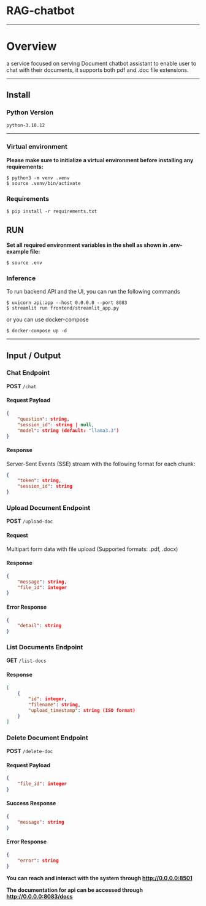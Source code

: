 # RAG-chatbot
***

# Overview
a service focused on serving Document chatbot assistant to enable user to chat with their documents, it supports both pdf and .doc file extensions.

***
## Install

### Python Version
```sh
python-3.10.12
```

***

### Virtual environment 
**Please make sure to initialize a virtual environment before installing any requirements:**

    $ python3 -m venv .venv
    $ source .venv/bin/activate
    
### Requirements

    $ pip install -r requirements.txt


## RUN

**Set all required environment variables in the shell as shown in .env-example file:**

    $ source .env
 
   
 ### Inference
  
To run backend API and the UI, you can run the following commands

    $ uvicorn api:app --host 0.0.0.0 --port 8083
    $ streamlit run frontend/streamlit_app.py 
or you can use docker-compose 

    $ docker-compose up -d
***

## Input / Output

### Chat Endpoint

**POST** `/chat`

#### Request Payload
```json
{
    "question": string,
    "session_id": string | null,
    "model": string (default: "llama3.3")
}
```

#### Response
Server-Sent Events (SSE) stream with the following format for each chunk:
```json
{
    "token": string,
    "session_id": string
}
```

### Upload Document Endpoint

**POST** `/upload-doc`

#### Request
Multipart form data with file upload (Supported formats: .pdf, .docx)

#### Response
```json
{
    "message": string,
    "file_id": integer
}
```

#### Error Response
```json
{
    "detail": string
}
```

### List Documents Endpoint

**GET** `/list-docs`

#### Response
```json
[
    {
        "id": integer,
        "filename": string,
        "upload_timestamp": string (ISO format)
    }
]
```

### Delete Document Endpoint

**POST** `/delete-doc`

#### Request Payload
```json
{
    "file_id": integer
}
```

#### Success Response
```json
{
    "message": string
}
```

#### Error Response
```json
{
    "error": string
}
```


**You can reach and interact with the system through http://0.0.0.0:8501**

**The documentation for api can be accessed through http://0.0.0.0:8083/docs**
